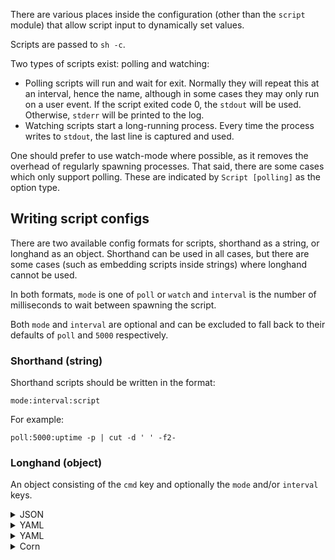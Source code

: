 There are various places inside the configuration (other than the `script` module)
that allow script input to dynamically set values.

Scripts are passed to `sh -c`.

Two types of scripts exist: polling and watching:

- Polling scripts will run and wait for exit.
  Normally they will repeat this at an interval, hence the name, although in some cases they may only run on a user
  event.
  If the script exited code 0, the `stdout` will be used. Otherwise, `stderr` will be printed to the log.
- Watching scripts start a long-running process. Every time the process writes to `stdout`, the last line is captured
  and used.

One should prefer to use watch-mode where possible, as it removes the overhead of regularly spawning processes.
That said, there are some cases which only support polling. These are indicated by `Script [polling]` as the option
type.

## Writing script configs

There are two available config formats for scripts, shorthand as a string, or longhand as an object.
Shorthand can be used in all cases, but there are some cases (such as embedding scripts inside strings) where longhand
cannot be used.

In both formats, `mode` is one of `poll` or `watch` and `interval` is the number of milliseconds to wait between
spawning the script.

Both `mode` and `interval` are optional and can be excluded to fall back to their defaults of `poll` and `5000`
respectively.

### Shorthand (string)

Shorthand scripts should be written in the format:

```
mode:interval:script
```

For example:

```
poll:5000:uptime -p | cut -d ' ' -f2-
```

### Longhand (object)

An object consisting of the `cmd` key and optionally the `mode` and/or `interval` keys.

<details>
<summary>JSON</summary>

```json
{
  "mode": "poll",
  "interval": 5000,
  "cmd": "uptime -p | cut -d ' ' -f2-"
}
```
</details>

<details>
<summary>YAML</summary>

```yaml
mode: poll
interval: 5000
cmd: "uptime -p | cut -d ' ' -f2-"
```
</details>

<details>
<summary>YAML</summary>

```toml
mode = "poll"
interval = 5000
cmd = "uptime -p | cut -d ' ' -f2-"
```
</details>

<details>
<summary>Corn</summary>

```corn
{
  mode = "poll"
  interval = 5000
  cmd = "uptime -p | cut -d ' ' -f2-"
}
```
</details>